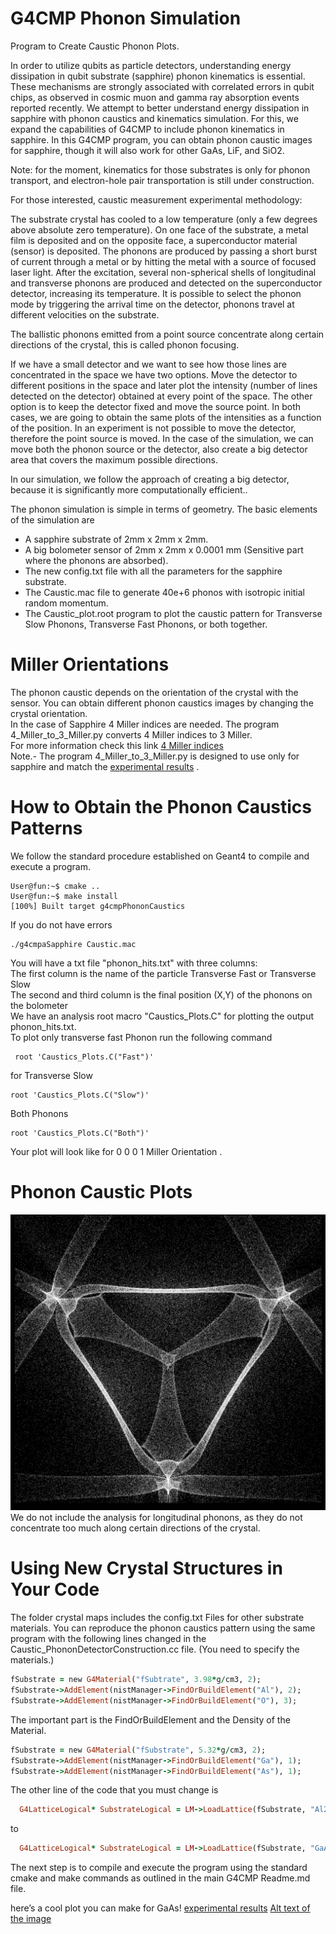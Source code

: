 # G4CMP Phonon Simulation
Program to Create Caustic Phonon Plots.

In order to utilize qubits as particle detectors, understanding energy dissipation in qubit substrate (sapphire) phonon kinematics is essential. These mechanisms are strongly associated with correlated errors in qubit chips, as observed in cosmic muon and gamma ray absorption events reported recently. We attempt to better understand energy dissipation in sapphire with phonon caustics and kinematics simulation. For this, we expand the capabilities of G4CMP to include phonon kinematics in sapphire. In this G4CMP program, you can obtain phonon caustic images for sapphire, though it will also work for other GaAs, LiF, and SiO2.<br> 

Note: for the moment, kinematics for those substrates is only for phonon transport, and electron-hole pair transportation is still under construction.<br> 


For those interested, caustic measurement experimental methodology:

The substrate crystal has cooled to a low temperature (only a few degrees above absolute zero temperature). On one face of the substrate, a metal film is deposited and on the opposite face, a superconductor material (sensor) is deposited. The phonons are produced by passing a short burst of current through a metal or by hitting the metal with a source of focused laser light. After the excitation, several non-spherical shells of longitudinal and transverse phonons are produced and detected on the superconductor detector, increasing its temperature. It is possible to select the phonon mode by triggering the arrival time on the detector, phonons travel at different velocities on the substrate.

The ballistic phonons emitted from a point source concentrate along certain directions of the crystal, this is called phonon focusing.<br> 

If we have a small detector and we want to see how those lines are concentrated in the space we have two options. Move the detector to different positions in the space and later plot the intensity (number of lines detected on the detector) obtained at every point of the space. The other option is to keep the detector fixed and move the source point. In both cases, we are going to obtain the same plots of the intensities as a function of the position. In an experiment is not possible to move the detector, therefore the point source is moved. In the case of the simulation, we can  move both the phonon source or the detector, also create a big detector area that covers the maximum possible directions. <br> 

In our simulation, we follow the approach of creating a big detector, because it is significantly more computationally efficient.. 


 The phonon simulation is simple in terms of geometry. The basic elements of the simulation are 

* A sapphire substrate of 2mm x 2mm x 2mm.
* A big bolometer sensor of 2mm x 2mm x 0.0001 mm (Sensitive part where the phonons are absorbed).
* The new config.txt file with all the parameters for the sapphire substrate.
* The Caustic.mac file to generate 40e+6 phonos with isotropic initial random momentum.
* The Caustic_plot.root program to plot the caustic pattern for Transverse Slow Phonons, Transverse Fast Phonons, or both together.
# Miller Orientations
The phonon caustic depends on the orientation of the crystal with the sensor. You can obtain different phonon caustics images by changing the crystal orientation. <br>
In the case of Sapphire 4 Miller indices are needed. The program 4_Miller_to_3_Miller.py converts 4 Miller indices to 3 Miller.<br>
For more information check this link   [4 Miller indices ](https://apps.dtic.mil/sti/trecms/pdf/AD1115835.pdf)<br>
Note.-  The program 4_Miller_to_3_Miller.py is designed to use only for sapphire and match the [experimental results](https://journals.aps.org/prb/abstract/10.1103/PhysRevB.29.2190) .

# How to Obtain the Phonon Caustics Patterns
We follow the standard procedure established on Geant4 to compile and execute a program. 
```console
User@fun:~$ cmake ..
User@fun:~$ make install
[100%] Built target g4cmpPhononCaustics
```
If you do not have errors
```console
./g4cmpaSapphire Caustic.mac
```
You will have a txt file "phonon_hits.txt" with three columns: <br> 
The first column is the name of the particle Transverse Fast or Transverse Slow <br> 
The second and third column is the final position (X,Y) of the phonons on the bolometer <br> 
We have an analysis root macro "Caustics_Plots.C" for plotting the output phonon_hits.txt. <br>
To plot only transverse fast Phonon  run the following command
```console
 root 'Caustics_Plots.C("Fast")'
```
for Transverse Slow
```console
root 'Caustics_Plots.C("Slow")'
```
Both Phonons
```console
root 'Caustics_Plots.C("Both")'
```
Your plot will look like 
for 0 0 0 1 Miller Orientation .



# Phonon Caustic Plots
![Alt text of the image](https://github.com/Israel-Tanjiro/Sapphire_G4CMP/blob/main/Sapphire_Phonon.png)
We do not include the analysis for longitudinal phonons, as they do not concentrate too much along certain directions of the crystal.<br>



# Using New Crystal Structures in Your Code
The folder crystal maps includes the config.txt Files for other substrate materials.
You can reproduce the phonon caustics pattern using the same program with the following lines changed in the Caustic_PhononDetectorConstruction.cc file. (You need to specify the materials.)
```ruby
fSubstrate = new G4Material("fSubtrate", 3.98*g/cm3, 2);
fSubstrate->AddElement(nistManager->FindOrBuildElement("Al"), 2);
fSubstrate->AddElement(nistManager->FindOrBuildElement("O"), 3);

```
The important part is the FindOrBuildElement and the Density of the Material.
```ruby
fSubstrate = new G4Material("fSubstrate", 5.32*g/cm3, 2);
fSubstrate->AddElement(nistManager->FindOrBuildElement("Ga"), 1);
fSubstrate->AddElement(nistManager->FindOrBuildElement("As"), 1);
```
The other line of the code that you must change is
```ruby
  G4LatticeLogical* SubstrateLogical = LM->LoadLattice(fSubstrate, "Al2O3");
```
to 

```ruby
  G4LatticeLogical* SubstrateLogical = LM->LoadLattice(fSubstrate, "GaAs");
```


The next step is to compile and execute the program using the standard cmake and make commands as outlined in the main G4CMP Readme.md file.


here’s a cool plot you can make for GaAs!
[experimental results](https://journals.aps.org/prl/abstract/10.1103/PhysRevLett.55.95)
[Alt text of the image](https://github.com/Israel-Tanjiro/Sapphire_G4CMP/blob/Substrate_G4CMP/Phonon_GaAS_110.png) 







